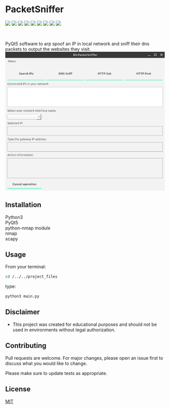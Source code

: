 # PacketSniffer

<p>
  <img  src="https://img.shields.io/github/stars/Oussama1403/PacketSniffer" />
  <img src="https://img.shields.io/github/contributors/Oussama1403/PacketSniffer" />
  <img src="https://img.shields.io/github/last-commit/Oussama1403/PacketSniffer" />
  <img src="https://visitor-badge.laobi.icu/badge?page_id=Oussama1403.PacketSniffer" />
  <img src="https://img.shields.io/github/languages/count/Oussama1403/PacketSniffer" />
  <img src="https://img.shields.io/github/languages/top/Oussama1403/PacketSniffer" />

  <img src="https://img.shields.io/badge/license-MIT-blue.svg?color=f64152" />
  <img  src="https://img.shields.io/github/issues/Oussama1403/PacketSniffer" />
  <img  src="https://img.shields.io/github/issues-pr/Oussama1403/PacketSniffer" />
</p>
<br/>

PyQt5 software to arp spoof an IP in local network and sniff their dns packets to output the websites they visit.
![screenshot](screenshot.png)

## Installation
Python3 \
PyQt5 \
python-nmap module \
nmap \
scapy

## Usage
From your terminal:
```bash
cd /../../project_files
```
type:
```bash
python3 main.py
```

## Disclaimer

- This project was created for educational purposes and should not be used in environments without legal authorization.

## Contributing

Pull requests are welcome. For major changes, please open an issue first to discuss what you would like to change.

Please make sure to update tests as appropriate.

## License
[MIT](https://choosealicense.com/licenses/mit/)
